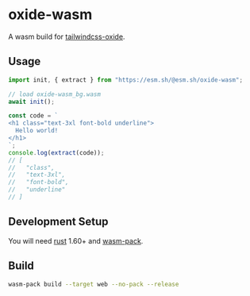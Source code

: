 # oxide-wasm

A wasm build for [tailwindcss-oxide](https://github.com/tailwindlabs/tailwindcss/tree/main/crates/oxide).

## Usage

```js
import init, { extract } from "https://esm.sh/@esm.sh/oxide-wasm";

// load oxide-wasm_bg.wasm
await init();

const code = `
<h1 class="text-3xl font-bold underline">
  Hello world!
</h1>
`;
console.log(extract(code));
// [
//   "class",
//   "text-3xl",
//   "font-bold",
//   "underline"
// ]
```

## Development Setup

You will need [rust](https://www.rust-lang.org/tools/install) 1.60+ and
[wasm-pack](https://rustwasm.github.io/wasm-pack/installer/).

## Build

```bash
wasm-pack build --target web --no-pack --release
```
